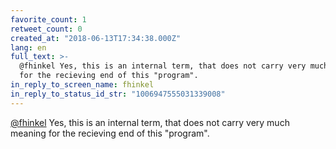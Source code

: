 ```yaml
---
favorite_count: 1
retweet_count: 0
created_at: "2018-06-13T17:34:38.000Z"
lang: en
full_text: >-
  @fhinkel Yes, this is an internal term, that does not carry very much meaning
  for the recieving end of this "program".
in_reply_to_screen_name: fhinkel
in_reply_to_status_id_str: "1006947555031339008"
---
```


[@fhinkel](https://twitter.com/fhinkel) Yes, this is an internal term, that does
not carry very much meaning for the recieving end of this "program".
